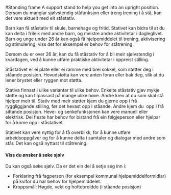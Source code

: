 #Standing frame
A support stand to help you get into an upright position.
Dersom du manglar sjølvstendig ståfunksjon eller treng trening i å stå, kan det vere aktuelt med eit ståstativ. 

 Barn kan få ståstativ til skule, barnehage og fritid. Stativet kan bidra til at du kan delta i frileik med andre barn, og meistre andre aktivitetar i dagleglivet. Barn og unge under 26 år kan også få hjelpemiddelet til trening, aktivisering og stimulering, viss det for eksempel er behov for ståtrening. 

 Dersom du er over 26 år, kan du få ståstativ for å bli meir sjølvstendig i kvardagen, ved å kunne utføre praktiske aktivitetar i oppreist stilling.

 Ståstativet er ei plate eller ei ramme med brei sokkel, som støtter deg i ståande posisjon. Hovudstøtta kan vere anten foran eller bak deg, slik at du lener brystet eller ryggen mot støtta. 

 Stativa finnast i ulike variantar til ulike behov. Enkelte ståstativ gjev mykje støtte og kan tilpassast på mange ulike høve. Andre krev at du som skal stå hjelper meir til. Stativ med meir støtter kjem du gjerne opp i frå ryggliggjande stilling, før det hevast opp i ståande. Andre kjem du  opp i frå sittande posisjon. Heve- og senkefunksjonen kan vere manuell eller elektrisk. Dei fleste har behov for bistand frå ein følgjeperson eller hjelpar for å kome opp i ståstativet.

 Stativet kan vere nyttig for å få overblikk, for å kunne utføre arbeidsoppgåver og for å kunne delta i samtaler og dialogar med andre som står. Det kan også nyttast til ståtrening. 

 #### Viss du ønsker å søke sjølv

 Du kan også søke sjølv. Da er det ein del å setje seg inn i:

  * Forklaring frå fagperson (for eksempel kommunal hjelpemiddelformidlar) på kvifor du har behov for hjelpemiddelet.
* Kroppsmål: Høgde, vekt og hoftebreidde (i ståande posisjon)

  